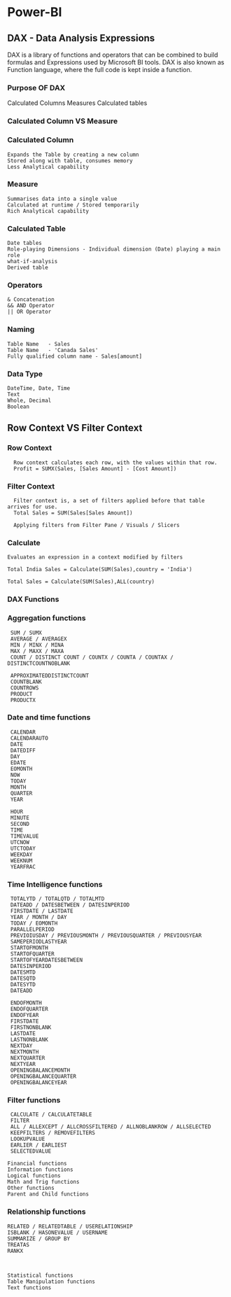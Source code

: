 # **Power-BI**

## **DAX** - Data Analysis Expressions

DAX is a library of functions and operators that can be combined to build formulas and Expressions used by Microsoft BI tools.
DAX is also known as Function language, where the full code is kept inside a function.

### **Purpose OF DAX** 
  Calculated Columns
  Measures
  Calculated tables

### **Calculated Column  VS Measure**

  ### **Calculated Column**
    Expands the Table by creating a new column
    Stored along with table, consumes memory
    Less Analytical capability

  ### **Measure**
    Summarises data into a single value
    Calculated at runtime / Stored temporarily
    Rich Analytical capability

  ### **Calculated Table**
    Date tables
    Role-playing Dimensions - Individual dimension (Date) playing a main role
    what-if-analysis
    Derived table

  ### **Operators**
    & Concatenation
    && AND Operator
    || OR Operator

  ### **Naming**
    Table Name   - Sales
    Table Name   - 'Canada Sales'
    Fully qualified column name - Sales[amount]

  ### **Data Type**
    DateTime, Date, Time
    Text
    Whole, Decimal
    Boolean

## **Row Context VS Filter Context**

  ### Row Context

      Row context calculates each row, with the values within that row.
      Profit = SUMX(Sales, [Sales Amount] - [Cost Amount])

  ### Filter Context

      Filter context is, a set of filters applied before that table arrives for use.
      Total Sales = SUM(Sales[Sales Amount])

      Applying filters from Filter Pane / Visuals / Slicers
    
  ### **Calculate**

    Evaluates an expression in a context modified by filters

    Total India Sales = Calculate(SUM(Sales),country = 'India')

    Total Sales = Calculate(SUM(Sales),ALL(country)


  ### **DAX Functions**
  
   ### **Aggregation functions**
     SUM / SUMX
     AVERAGE / AVERAGEX
     MIN / MINX / MINA
     MAX / MAXX / MAXA
     COUNT / DISTINCT COUNT / COUNTX / COUNTA / COUNTAX / DISTINCTCOUNTNOBLANK

     APPROXIMATEDDISTINCTCOUNT
     COUNTBLANK
     COUNTROWS
     PRODUCT
     PRODUCTX
      
   ### **Date and time functions**

     CALENDAR
     CALENDARAUTO
     DATE
     DATEDIFF
     DAY
     EDATE
     EOMONTH
     NOW
     TODAY
     MONTH
     QUARTER
     YEAR

     HOUR
     MINUTE
     SECOND
     TIME
     TIMEVALUE
     UTCNOW
     UTCTODAY
     WEEKDAY
     WEEKNUM
     YEARFRAC
     
     
   ### **Time Intelligence functions**

     TOTALYTD / TOTALQTD / TOTALMTD
     DATEADD / DATESBETWEEN / DATESINPERIOD
     FIRSTDATE / LASTDATE
     YEAR / MONTH / DAY
     TODAY / EOMONTH
     PARALLELPERIOD
     PREVIOIUSDAY / PREVIOUSMONTH / PREVIOUSQUARTER / PREVIOUSYEAR
     SAMEPERIODLASTYEAR
     STARTOFMONTH
     STARTOFQUARTER
     STARTOFYEARDATESBETWEEN
     DATESINPERIOD
     DATESMTD
     DATESQTD
     DATESYTD
     DATEADD

     ENDOFMONTH
     ENDOFQUARTER
     ENDOFYEAR
     FIRSTDATE
     FIRSTNONBLANK
     LASTDATE
     LASTNONBLANK
     NEXTDAY
     NEXTMONTH
     NEXTQUARTER
     NEXTYEAR
     OPENINGBALANCEMONTH
     OPENINGBALANCEQUARTER
     OPENINGBALANCEYEAR
     
     
   ### **Filter functions**
     CALCULATE / CALCULATETABLE
     FILTER
     ALL / ALLEXCEPT / ALLCROSSFILTERED / ALLNOBLANKROW / ALLSELECTED
     KEEPFILTERS / REMOVEFILTERS
     LOOKUPVALUE
     EARLIER / EARLIEST
     SELECTEDVALUE
     
    Financial functions  
    Information functions  
    Logical functions
    Math and Trig functions
    Other functions
    Parent and Child functions
    
  ### **Relationship functions**

    RELATED / RELATEDTABLE / USERELATIONSHIP
    ISBLANK / HASONEVALUE / USERNAME
    SUMMARIZE / GROUP BY
    TREATAS
    RANKX
    

      
    Statistical functions
    Table Manipulation functions
    Text functions
    

  
  
  
  
  
    


